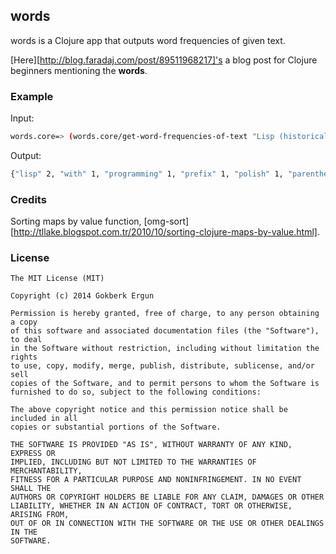 ## words

words is a Clojure app that outputs word frequencies of given text.

[Here][http://blog.faradaj.com/post/89511968217]'s a blog post for Clojure beginners mentioning the **words**.

### Example

Input:
```bash
words.core=> (words.core/get-word-frequencies-of-text "Lisp (historically, LISP) is a family of computer programming languages with a long history and a distinctive, fully parenthesized Polish prefix notation.")
```

Output:
```bash
{"lisp" 2, "with" 1, "programming" 1, "prefix" 1, "polish" 1, "parenthesized" 1, "notation" 1, "long" 1, "languages" 1, "history" 1, "historically" 1, "fully" 1, "family" 1, "distinctive" 1, "computer" 1}
```

### Credits

Sorting maps by value function, [omg-sort][http://tllake.blogspot.com.tr/2010/10/sorting-clojure-maps-by-value.html].

### License

	The MIT License (MIT)
    
    Copyright (c) 2014 Gokberk Ergun
    
    Permission is hereby granted, free of charge, to any person obtaining a copy
    of this software and associated documentation files (the "Software"), to deal
    in the Software without restriction, including without limitation the rights
    to use, copy, modify, merge, publish, distribute, sublicense, and/or sell
    copies of the Software, and to permit persons to whom the Software is
    furnished to do so, subject to the following conditions:
    
    The above copyright notice and this permission notice shall be included in all
    copies or substantial portions of the Software.
    
    THE SOFTWARE IS PROVIDED "AS IS", WITHOUT WARRANTY OF ANY KIND, EXPRESS OR
    IMPLIED, INCLUDING BUT NOT LIMITED TO THE WARRANTIES OF MERCHANTABILITY,
    FITNESS FOR A PARTICULAR PURPOSE AND NONINFRINGEMENT. IN NO EVENT SHALL THE
    AUTHORS OR COPYRIGHT HOLDERS BE LIABLE FOR ANY CLAIM, DAMAGES OR OTHER
    LIABILITY, WHETHER IN AN ACTION OF CONTRACT, TORT OR OTHERWISE, ARISING FROM,
    OUT OF OR IN CONNECTION WITH THE SOFTWARE OR THE USE OR OTHER DEALINGS IN THE
    SOFTWARE.
